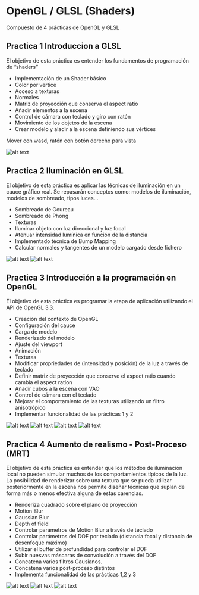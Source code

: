 # OpenGL / GLSL (Shaders)

Compuesto de 4 prácticas de OpenGL y GLSL

## Practica 1 Introduccion a GLSL
El objetivo de esta práctica es entender los fundamentos de programación de “shaders”
* Implementación de un Shader básico
* Color por vertice
* Acceso a texturas
* Normales
* Matriz de proyección que conserva el aspect ratio
* Añadir elementos a la escena
* Control de cámara con teclado y giro con ratón
* Movimiento de los objetos de la escena
* Crear modelo y aladir a la escena definiendo sus vértices

Mover con wasd, ratón con botón derecho para vista

![alt text](https://github.com/jetese/OpenGL/blob/master/Capturas/Captura1.PNG "p1")


## Practica 2 Iluminación en GLSL
El objetivo de esta práctica es aplicar las técnicas de iluminación en un cauce gráfico real.
Se repasarán conceptos como: modelos de iluminación, modelos de sombreado, tipos luces… 

* Sombreado de Goureau
* Sombreado de Phong
* Texturas
* Iluminar objeto con luz direccional y luz focal
* Atenuar intensidad lumínica en función de la distancia
* Implementado técnica de Bump Mapping
* Calcular normales y tangentes de un modelo cargado desde fichero

![alt text](https://github.com/jetese/OpenGL/blob/master/Capturas/Captura21.PNG "Luz 1")
![alt text](https://github.com/jetese/OpenGL/blob/master/Capturas/Captura22.PNG "Luz 2")

## Practica 3 Introducción a la programación en OpenGL
El objetivo de esta práctica es programar la etapa de aplicación utilizando el API de OpenGL 3.3.

* Creación del contexto de OpenGL
* Configuración del cauce
* Carga de modelo
* Renderizado del modelo
* Ajuste del viewport
* Animación
* Texturas
* Modificar propriedades de (intensidad y posición) de la luz a través de teclado
* Definir matriz de proyección que conserve el aspect ratio cuando cambia el aspect ration
* Añadir cubos a la escena con VAO
* Control de cámara con el teclado
* Mejorar el comportamiento de las texturas utilizando un filtro anisotrópico
* Implementar funcionalidad de las prácticas 1 y 2

![alt text](https://github.com/jetese/OpenGL/blob/master/Capturas/Captura.PNG "Logo Title Text 1")
![alt text](https://github.com/jetese/OpenGL/blob/master/Capturas/profundidaactivado.png "Logo Title Text 1")
![alt text](https://github.com/jetese/OpenGL/blob/master/Capturas/profundidadactivo.png "Logo Title Text 1")
![alt text](https://github.com/jetese/OpenGL/blob/master/Capturas/ConGlcw.png "GLCw")

## Practica 4 Aumento de realismo - Post-Proceso (MRT)
El objetivo de esta práctica es entender que los métodos de iluminación local no pueden simular muchos de los comportamientos típicos de la luz. La posibilidad de renderizar sobre una textura que se pueda utilizar posteriormente en la escena nos permite diseñar técnicas que suplan de forma más o menos efectiva alguna de estas carencias.
	
* Renderiza cuadrado sobre el plano de proyección
* Motion Blur
* Gaussian Blur
* Depth of field
* Controlar parámetros de Motion Blur a través de teclado
* Controlar parámetros del DOF por teclado (distancia focal y distancia de desenfoque máximo)
* Utilizar el buffer de profundidad para controlar el DOF
* Subir nuesvas máscaras de convolución a través del DOF
* Concatena varios filtros Gausianos.
* Concatena varios post-proceso distintos
* Implementa funcionalidad de las prácticas 1,2 y 3

![alt text](https://github.com/jetese/OpenGL/blob/master/Capturas/Captura40.PNG "Logo Title Text 1")
![alt text](https://github.com/jetese/OpenGL/blob/master/Capturas/Captura41.PNG "Logo Title Text 1")
![alt text](https://github.com/jetese/OpenGL/blob/master/Capturas/Captura42.PNG "Logo Title Text 1")
